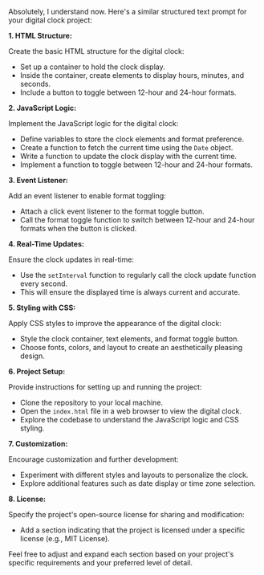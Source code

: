 Absolutely, I understand now. Here's a similar structured text prompt for your digital clock project:

**1. HTML Structure:**

Create the basic HTML structure for the digital clock:
- Set up a container to hold the clock display.
- Inside the container, create elements to display hours, minutes, and seconds.
- Include a button to toggle between 12-hour and 24-hour formats.

**2. JavaScript Logic:**

Implement the JavaScript logic for the digital clock:
- Define variables to store the clock elements and format preference.
- Create a function to fetch the current time using the `Date` object.
- Write a function to update the clock display with the current time.
- Implement a function to toggle between 12-hour and 24-hour formats.

**3. Event Listener:**

Add an event listener to enable format toggling:
- Attach a click event listener to the format toggle button.
- Call the format toggle function to switch between 12-hour and 24-hour formats when the button is clicked.

**4. Real-Time Updates:**

Ensure the clock updates in real-time:
- Use the `setInterval` function to regularly call the clock update function every second.
- This will ensure the displayed time is always current and accurate.

**5. Styling with CSS:**

Apply CSS styles to improve the appearance of the digital clock:
- Style the clock container, text elements, and format toggle button.
- Choose fonts, colors, and layout to create an aesthetically pleasing design.

**6. Project Setup:**

Provide instructions for setting up and running the project:
- Clone the repository to your local machine.
- Open the `index.html` file in a web browser to view the digital clock.
- Explore the codebase to understand the JavaScript logic and CSS styling.

**7. Customization:**

Encourage customization and further development:
- Experiment with different styles and layouts to personalize the clock.
- Explore additional features such as date display or time zone selection.

**8. License:**

Specify the project's open-source license for sharing and modification:
- Add a section indicating that the project is licensed under a specific license (e.g., MIT License).

Feel free to adjust and expand each section based on your project's specific requirements and your preferred level of detail.